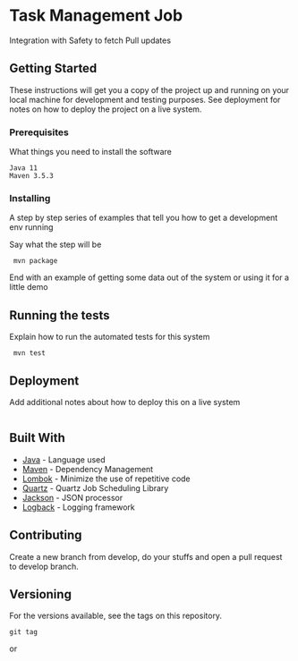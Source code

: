 # Task Management Job

Integration with Safety to fetch Pull updates

## Getting Started

These instructions will get you a copy of the project up and running on your local machine for development and testing purposes. 
See deployment for notes on how to deploy the project on a live system.

### Prerequisites

What things you need to install the software

```
Java 11
Maven 3.5.3
```

### Installing

A step by step series of examples that tell you how to get a development env running

Say what the step will be

```
 mvn package
```

End with an example of getting some data out of the system or using it for a little demo

## Running the tests

Explain how to run the automated tests for this system

```
 mvn test
```

## Deployment

Add additional notes about how to deploy this on a live system

```

```

## Built With

* [Java](https://www.java.com/) - Language used 
* [Maven](https://maven.apache.org/) - Dependency Management
* [Lombok](https://projectlombok.org/) - Minimize the use of repetitive code
* [Quartz](http://www.quartz-scheduler.org/) - Quartz Job Scheduling Library
* [Jackson](https://github.com/FasterXML/jackson/) - JSON processor
* [Logback](https://logback.qos.ch/) - Logging framework

## Contributing

Create a new branch from develop, do your stuffs and open a pull request to develop branch.

## Versioning

For the versions available, see the tags on this repository.

```
git tag
```
or
```
```